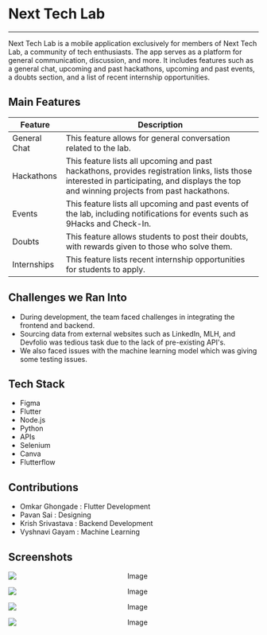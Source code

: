 # Next Tech Lab
***

Next Tech Lab is a mobile application exclusively for members of Next Tech Lab, a community of tech enthusiasts. The app serves as a platform for general communication, discussion, and more. It includes features such as a general chat, upcoming and past hackathons, upcoming and past events, a doubts section, and a list of recent internship opportunities.

## Main Features 
| Feature | Description |
| --- | --- |
| General Chat | This feature allows for general conversation related to the lab. |
| Hackathons | This feature lists all upcoming and past hackathons, provides registration links, lists those interested in participating, and displays the top and winning projects from past hackathons. |
| Events | This feature lists all upcoming and past events of the lab, including notifications for events such as 9Hacks and Check-In. |
| Doubts | This feature allows students to post their doubts, with rewards given to those who solve them. |
| Internships | This feature lists recent internship opportunities for students to apply. |

## Challenges we Ran Into
- During development, the team faced challenges in integrating the frontend and backend. 
- Sourcing data from external websites such as LinkedIn, MLH, and Devfolio was tedious task due to the lack of pre-existing API's.
- We also faced issues with the machine learning model which was giving some testing issues.

## Tech Stack
- Figma
- Flutter
- Node.js
- Python
- APIs
- Selenium
- Canva
- Flutterflow

## Contributions
- Omkar Ghongade : Flutter Development
- Pavan Sai : Designing
- Krish Srivastava : Backend Development
- Vyshnavi Gayam : Machine Learning

## Screenshots

<p align="center">
  <img src="https://user-images.githubusercontent.com/88375748/221326319-a245903a-e4cb-4881-a698-c288ded4a0f8.png" alt="Image" style="display:block; margin:auto;">
</p>

<p align="center">
  <img src="https://user-images.githubusercontent.com/88375748/221326370-b5eed479-992c-4904-aff8-b301c8c47882.png" alt="Image" style="display:block; margin:auto;">
</p>

<p align="center">
  <img src="https://user-images.githubusercontent.com/88375748/221326402-37b3e867-e4cb-488f-9c45-15d2b8a7a52c.png" alt="Image" style="display:block; margin:auto;">
</p>

<p align="center">
  <img src="https://user-images.githubusercontent.com/88375748/221326595-0f166436-378e-43e0-a960-8acb77a024c0.png" alt="Image" style="display:block; margin:auto;">
</p>


